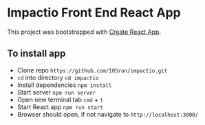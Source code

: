 # Impactio Front End React App

This project was bootstrapped with [Create React App](https://github.com/facebook/create-react-app).

## To install app
* Clone repo `https://github.com/105ron/impactio.git`
* `cd` into directory `cd impactio`
* Install dependencies `npm install`
* Start server `npm run server`
* Open new terminal tab `cmd` + `t`
* Start React app `npm run start`
* Browser should open, if not navigate to `http://localhost:3000/`